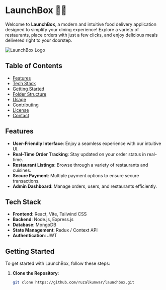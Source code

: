 # LaunchBox 🍕🚀

Welcome to **LaunchBox**, a modern and intuitive food delivery application designed to simplify your dining experience! Explore a variety of restaurants, place orders with just a few clicks, and enjoy delicious meals delivered right to your doorstep.

![LaunchBox Logo](./public/assets/logo.png)

## Table of Contents
- [Features](#features)
- [Tech Stack](#tech-stack)
- [Getting Started](#getting-started)
- [Folder Structure](#folder-structure)
- [Usage](#usage)
- [Contributing](#contributing)
- [License](#license)
- [Contact](#contact)

## Features
- **User-Friendly Interface**: Enjoy a seamless experience with our intuitive UI.
- **Real-Time Order Tracking**: Stay updated on your order status in real-time.
- **Restaurant Listings**: Browse through a variety of restaurants and cuisines.
- **Secure Payment**: Multiple payment options to ensure secure transactions.
- **Admin Dashboard**: Manage orders, users, and restaurants efficiently.

## Tech Stack
- **Frontend**: React, Vite, Tailwind CSS
- **Backend**: Node.js, Express.js
- **Database**: MongoDB
- **State Management**: Redux / Context API
- **Authentication**: JWT

## Getting Started

To get started with LaunchBox, follow these steps:

1. **Clone the Repository**:
   ```bash
   git clone https://github.com/ruzalkunwar/launchbox.git
